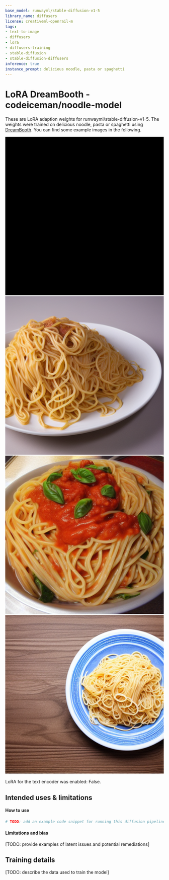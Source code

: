 ```yaml
---
base_model: runwayml/stable-diffusion-v1-5
library_name: diffusers
license: creativeml-openrail-m
tags:
- text-to-image
- diffusers
- lora
- diffusers-training
- stable-diffusion
- stable-diffusion-diffusers
inference: true
instance_prompt: delicious noodle, pasta or spaghetti
---
```


<!-- This model card has been generated automatically according to the information the training script had access to. You
should probably proofread and complete it, then remove this comment. -->


# LoRA DreamBooth - codeiceman/noodle-model

These are LoRA adaption weights for runwayml/stable-diffusion-v1-5. The weights were trained on delicious noodle, pasta or spaghetti using [DreamBooth](https://dreambooth.github.io/). You can find some example images in the following. 

![img_0](./image_0.png)
![img_1](./image_1.png)
![img_2](./image_2.png)
![img_3](./image_3.png)


LoRA for the text encoder was enabled: False.


## Intended uses & limitations

#### How to use

```python
# TODO: add an example code snippet for running this diffusion pipeline
```

#### Limitations and bias

[TODO: provide examples of latent issues and potential remediations]

## Training details

[TODO: describe the data used to train the model]